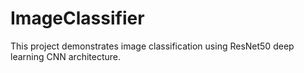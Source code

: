 # ImageClassifier
This project demonstrates image classification using ResNet50 deep learning CNN architecture.
